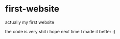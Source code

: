 # first-website
actually my first website 

the code is very shit
i hope next time I made it better :)
